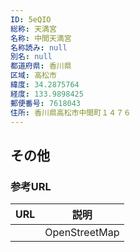 ```yaml
---
ID: 5eQIO
総称: 天満宮
名称: 中間天満宮
名称読み: null
別名: null
都道府県: 香川県
区域: 高松市
緯度: 34.2875764
経度: 133.9898425
郵便番号: 7618043
住所: 香川県高松市中間町１４７６
---
```


## その他

### 参考URL

| URL | 説明          |
| --- | ------------- |
|     | OpenStreetMap |
